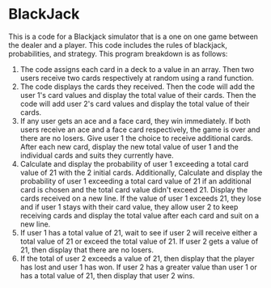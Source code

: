 # BlackJack
This is a code for a Blackjack simulator that is a one on one game between the dealer and a player. This code includes the rules of blackjack, probabilities, and strategy. This program breakdown is as follows:
1. The code assigns each card in a deck to a value in an array. Then two users receive two cards respectively at random using a rand function. 
2. The code displays the cards they received. Then the code will add the user 1's card values and display the total value of their cards. Then the code will add user 2's card values and display the total value of their cards. 
3. If any user gets an ace and a face card, they win immediately. If both users receive an ace and a face card respectively, the game is over and there are no losers. Give user 1 the choice to receive additional cards. After each new card, display the new total value of user 1 and the individual cards and suits they currently have. 
4. Calculate and display the probability of user 1 exceeding a total card value of 21 with the 2 initial cards.  Additionally, Calculate and display the probability of user 1 exceeding a total card value of 21 if an additional card is chosen and the total card value didn't exceed 21. Display the cards received on a new line. If the value of user 1 exceeds 21, they lose and if user 1 stays with their card value, they allow user 2 to keep receiving cards and display the total value after each card and suit on a new line. 
5. If user 1 has a total value of 21, wait to see if user 2 will receive either a total value of 21 or exceed the total value of 21. If user 2 gets a value of 21, then display that there are no losers. 
6. If the total of user 2  exceeds a value of 21, then display that the player has lost and user 1 has won. If user 2 has a greater value than user 1 or has a total value of 21, then display that user 2 wins.
